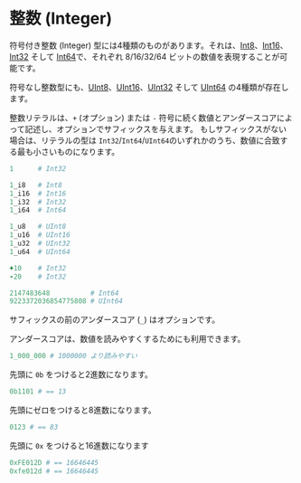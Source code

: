 # 整数 (Integer)

符号付き整数 (Integer) 型には4種類のものがあります。それは、[Int8](http://crystal-lang.org/api/Int8.html)、[Int16](http://crystal-lang.org/api/Int16.html)、[Int32](http://crystal-lang.org/api/Int32.html) そして [Int64](http://crystal-lang.org/api/Int64.html)で、それぞれ 8/16/32/64 ビットの数値を表現することが可能です。

符号なし整数型にも、[UInt8](http://crystal-lang.org/api/UInt8.html)、[UInt16](http://crystal-lang.org/api/UInt16.html)、[UInt32](http://crystal-lang.org/api/UInt32.html) そして [UInt64](http://crystal-lang.org/api/UInt64.html) の4種類が存在します。

整数リテラルは、`+` (オプション) または `-` 符号に続く数値とアンダースコアによって記述し、オプションでサフィックスを与えます。
もしサフィックスがない場合は、リテラルの型は `Int32`/`Int64`/`UInt64`のいずれかのうち、数値に合致する最も小さいものになります。

```ruby
1      # Int32

1_i8   # Int8
1_i16  # Int16
1_i32  # Int32
1_i64  # Int64

1_u8   # UInt8
1_u16  # UInt16
1_u32  # UInt32
1_u64  # UInt64

+10    # Int32
-20    # Int32

2147483648          # Int64
9223372036854775808 # UInt64
```

サフィックスの前のアンダースコア (`_`) はオプションです。

アンダースコアは、数値を読みやすくするためにも利用できます。

```ruby
1_000_000 # 1000000 より読みやすい
```

先頭に `0b` をつけると2進数になります。

```ruby
0b1101 # == 13
```

先頭にゼロをつけると8進数になります。

```ruby
0123 # == 83
```

先頭に `0x` をつけると16進数になります

```ruby
0xFE012D # == 16646445
0xfe012d # == 16646445
```

